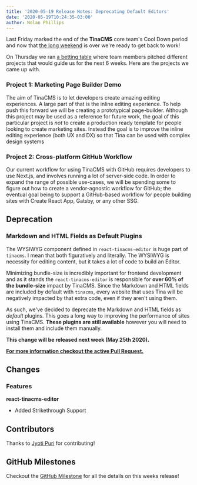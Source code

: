 ```yaml
---
title: '2020-05-19 Release Notes: Deprecating Default Editors'
date: '2020-05-19T10:24:35-03:00'
author: Nolan Phillips
---
```

Last Friday marked the end of the **TinaCMS** core team's Cool Down period and now that [the long weekend](https://en.wikipedia.org/wiki/Victoria_Day "Victoria Day") is over we're ready to get back to work!

On Thursday we ran [a betting table](https://basecamp.com/shapeup/2.2-chapter-08#the-betting-table "Shape Up: Chapter 8") where team members pitched different projects that would guide us for the next 6 weeks. Here are the projects we came up with.

### Project 1: Marketing Page Builder Demo

The aim of TinaCMS is to let developers create amazing editing experiences. A large part of that is the inline editing experience. To help push this forward we will be creating a prototypical page-builder. Although this project may be used as a reference for future work, the goal of this particular project is _not_ to create a production ready template for people looking to create marketing sites. Instead the goal is to improve the inline editing experience (both UX and DX) so that Tina can be used with complex design systems

### Project 2: Cross-platform GitHub Workflow

Our current workflow for using TinaCMS with GitHub requires developers to use Next.js, and involves running a lot of server-side code. In order to expand the range of possible use-cases, we will be spending some to figure out how to create a vendor-agnostic workflow for GitHub; the eventual goal being to support a GitHub-based workflow for people building sites with Create React App, Gatsby, or any other SSG.

## Deprecation

### Markdown and HTML Fields as Default Plugins

The WYSIWYG component defined in `react-tinacms-editor` is huge part of `tinacms`. I mean that both figuratively and literally. The WYSIWYG is necessity for editing content, but it takes a lot of code to build an Editor.

Minimizing bundle-size is incredibly important for frontend development and as it stands the `react-tinacms-editor` is responsible for **over 60% of the bundle-size** impact by TinaCMS. Since the Markdown and HTML fields are included by default with `tinacms`, every website that uses Tina will be negatively impacted by that extra code, even if they aren't using them.

As such, we've decided to deprecate the Markdown and HTML fields as _default_ plugins. This goes a long way to improving the performance of sites using TinaCMS. **These plugins are still available** however you will need to install them and include them manually.

**This change will be released next week (May 25th 2020).**

[**For more information checkout the active Pull Request.**]()

## Changes

### Features

**react-tinacms-editor**

* Added Strikethrough Support

## Contributors

Thanks to [Jyoti Puri]() for contributing!

## GitHub Milestones

Checkout the [GitHub Milestone](https://github.com/tinacms/tinacms/milestone/23?closed=1) for all the details on this weeks release!